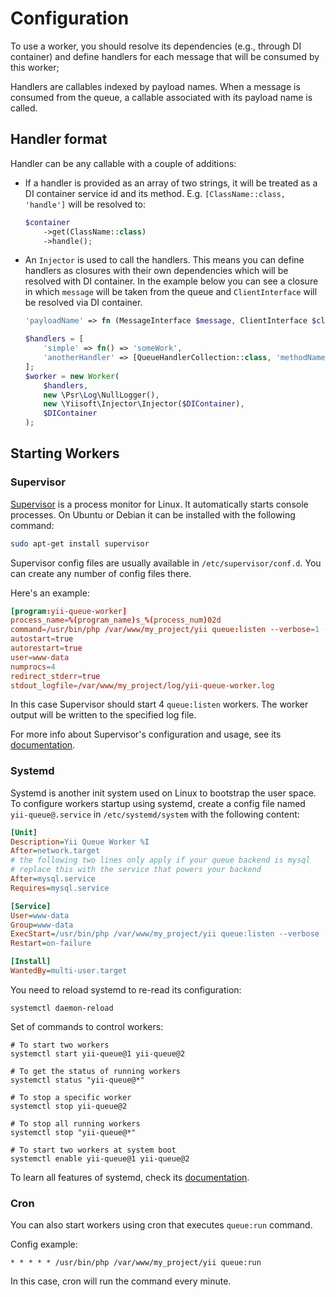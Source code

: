 # Configuration

To use a worker, you should resolve its dependencies (e.g., through DI container) and define handlers for each message
that will be consumed by this worker;

Handlers are callables indexed by payload names. When a message is consumed from the queue, a callable associated with
its payload name is called.

## Handler format

Handler can be any callable with a couple of additions:

- If a handler is provided as an array of two strings, it will be treated as a DI container service id and its method.
  E.g. `[ClassName::class, 'handle']` will be resolved to:
  ```php 
  $container
      ->get(ClassName::class)
      ->handle();
  ```
- An `Injector` is used to call the handlers. This means you can define handlers as closures with their own dependencies
  which will be resolved with DI container. In the example below you can see a closure in which `message` will be taken
  from the queue and `ClientInterface` will be resolved via DI container.
  
  ```php
  'payloadName' => fn (MessageInterface $message, ClientInterface $client) => $client->send($message->getPayloadData()),
  ```

  ```php
  $handlers = [
      'simple' => fn() => 'someWork',
      'anotherHandler' => [QueueHandlerCollection::class, 'methodName']
  ];
  $worker = new Worker(
      $handlers,
      new \Psr\Log\NullLogger(),
      new \Yiisoft\Injector\Injector($DIContainer),
      $DIContainer
  );
  ```

## Starting Workers

### Supervisor

[Supervisor](http://supervisord.org) is a process monitor for Linux. It automatically starts console processes.
On Ubuntu or Debian it can be installed with the following command:

```sh
sudo apt-get install supervisor
```

Supervisor config files are usually available in `/etc/supervisor/conf.d`. You can create any number of
config files there.

Here's an example:

```conf
[program:yii-queue-worker]
process_name=%(program_name)s_%(process_num)02d
command=/usr/bin/php /var/www/my_project/yii queue:listen --verbose=1 --color=0
autostart=true
autorestart=true
user=www-data
numprocs=4
redirect_stderr=true
stdout_logfile=/var/www/my_project/log/yii-queue-worker.log
```

In this case Supervisor should start 4 `queue:listen` workers. The worker output will be written
to the specified log file.

For more info about Supervisor's configuration and usage, see its [documentation](http://supervisord.org).

### Systemd

Systemd is another init system used on Linux to bootstrap the user space. To configure workers startup
using systemd, create a config file named `yii-queue@.service` in `/etc/systemd/system` with
the following content:

```ini
[Unit]
Description=Yii Queue Worker %I
After=network.target
# the following two lines only apply if your queue backend is mysql
# replace this with the service that powers your backend
After=mysql.service
Requires=mysql.service

[Service]
User=www-data
Group=www-data
ExecStart=/usr/bin/php /var/www/my_project/yii queue:listen --verbose
Restart=on-failure

[Install]
WantedBy=multi-user.target
```

You need to reload systemd to re-read its configuration:

```shell
systemctl daemon-reload
```

Set of commands to control workers:

```shell
# To start two workers
systemctl start yii-queue@1 yii-queue@2

# To get the status of running workers
systemctl status "yii-queue@*"

# To stop a specific worker
systemctl stop yii-queue@2

# To stop all running workers
systemctl stop "yii-queue@*"

# To start two workers at system boot
systemctl enable yii-queue@1 yii-queue@2
```

To learn all features of systemd, check its [documentation](https://freedesktop.org/wiki/Software/systemd/#manualsanddocumentationforusersandadministrators).

### Cron

You can also start workers using cron that executes `queue:run` command.

Config example:

```shell
* * * * * /usr/bin/php /var/www/my_project/yii queue:run
```

In this case, cron will run the command every minute.
